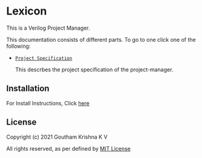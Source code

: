 # Lexicon

This is a Verilog Project Manager.

This documentation consists of different parts. To go to one click one of the following:

- [`Project Specification`](Project/README.md)

    This descrbes the project specification of the project-manager.

## Installation

For Install Instructions, Click [here](INSTALL.md)

## License

Copyright (c) 2021 Goutham Krishna K V

All rights reserved, as per defined by [MIT License](../LICENSE)
